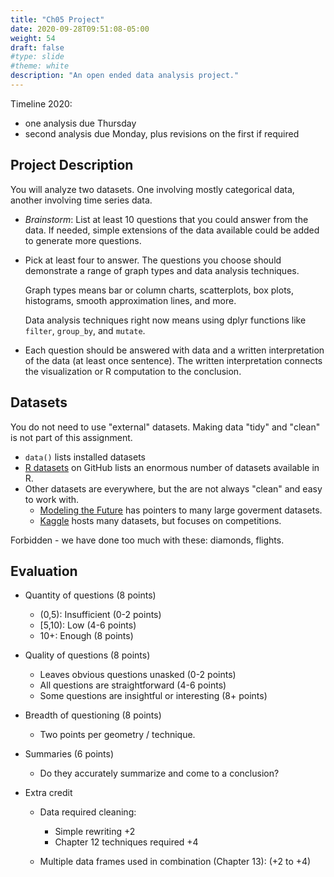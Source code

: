 ```yaml
---
title: "Ch05 Project"
date: 2020-09-28T09:51:08-05:00
weight: 54
draft: false
#type: slide
#theme: white
description: "An open ended data analysis project."
---
```

Timeline 2020:

* one analysis due Thursday
* second analysis due Monday, plus revisions on the first if required

## Project Description

You will analyze two datasets. One involving mostly categorical data,
another involving time series data.

* _Brainstorm_: List at least 10 questions that you could answer from the data. If
needed, simple extensions of the data available could be added to
generate more questions. 

* Pick at least four to answer. The questions you choose should
  demonstrate a range of graph types and data analysis techniques.
  
  Graph types means bar or column charts, scatterplots, box plots,
  histograms, smooth approximation lines, and more. 

  Data analysis techniques right now means using dplyr functions like
  `filter`, `group_by`, and `mutate`.

* Each question should be answered with data and a written
  interpretation of the data (at least once sentence). The written
  interpretation connects the visualization or R computation to the conclusion.

## Datasets

You do not need to use "external" datasets. Making data "tidy" and
"clean" is not part of this assignment.

* `data()` lists installed datasets
* [R datasets](https://vincentarelbundock.github.io/Rdatasets/) on
  GitHub lists an enormous number of datasets available in R.
* Other datasets are everywhere, but the are not always "clean" and
  easy to work with.
    * [Modeling the
      Future](https://www.mtfchallenge.org/data-sources/) has pointers
      to many large goverment datasets.
    * [Kaggle](https://kaggle.com) hosts many datasets, but focuses on competitions.

Forbidden - we have done too much with these: diamonds, flights. 
  
## Evaluation

* Quantity of questions (8 points)

    + (0,5): Insufficient (0-2 points)
    + [5,10): Low (4-6 points)
    + 10+: Enough (8 points)
    
* Quality of questions (8 points)

    * Leaves obvious questions unasked (0-2 points)
    * All questions are straightforward (4-6 points)
    * Some questions are insightful or interesting (8+ points)

* Breadth of questioning (8 points)
  
    * Two points per geometry / technique.

* Summaries (6 points)

    * Do they accurately summarize and come to a conclusion?
    
* Extra credit
  
    * Data required cleaning:
         + Simple rewriting +2
         + Chapter 12 techniques required +4

    * Multiple data frames used in combination (Chapter 13): (+2 to +4)
      
    
